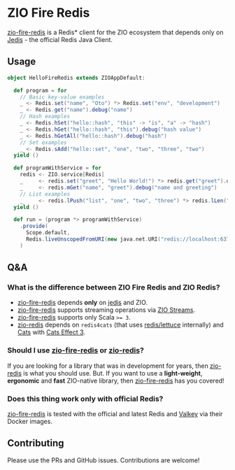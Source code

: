 # ZIO Fire Redis

[zio-fire-redis] is a Redis\* client for the ZIO ecosystem that depends only on [Jedis] - the official Redis Java Client.

## Usage

```scala 3
object HelloFireRedis extends ZIOAppDefault:

  def program = for
    // Basic key-value examples
    _ <- Redis.set("name", "Oto") *> Redis.set("env", "development")
    _ <- Redis.get("name").debug("name")
    // Hash examples
    _ <- Redis.hSet("hello::hash", "this" -> "is", "a" -> "hash")
    _ <- Redis.hGet("hello::hash", "this").debug("hash value")
    _ <- Redis.hGetAll("hello::hash").debug("hash")
    // Set examples
    _ <- Redis.sAdd("hello::set", "one", "two", "three", "two")
  yield ()

  def programWithService = for
    redis <- ZIO.service[Redis]
    _     <- redis.set("greet", "Hello World!") *> redis.get("greet").debug("greeting")
    _     <- redis.mGet("name", "greet").debug("name and greeting")
    // List examples
    _     <- redis.lPush("list", "one", "two", "three") *> redis.lLen("list").debug("length")
  yield ()

  def run = (program *> programWithService)
    .provide(
      Scope.default,
      Redis.liveUnscopedFromURI(new java.net.URI("redis://localhost:6379"))
    )
```

## Q&A

### What is the difference between ZIO Fire Redis and ZIO Redis?

- [zio-fire-redis] depends **only** on [jedis] and ZIO.
- [zio-fire-redis] supports streaming operations via [ZIO Streams][zio-streams].
- [zio-fire-redis] supports only Scala `>= 3`.
- [zio-redis] depends on `redis4cats` (that uses [redis/lettuce][lettuce] internally) and [Cats][cats]
  with [Cats Effect 3](https://typelevel.org/cats-effect/).

### Should I use [zio-fire-redis] or [zio-redis]?

If you are looking for a library that was in development for years, then [zio-redis] is what you should use. But.
If you want to use a **light-weight**, **ergonomic** and **fast** ZIO-native library, then [zio-fire-redis] has you
covered!

### Does this thing work only with official Redis?

[zio-fire-redis] is tested with the official and latest Redis and [Valkey][valkey] via their Docker images.


## Contributing

Please use the PRs and GitHub issues. Contributions are welcome!

[zio-fire-redis]: https://github.com/otobrglez/zio-fire-redis

[zio-redis]: https://github.com/zio/zio-redis

[jedis]: https://github.com/redis/jedis

[zio-streams]: https://zio.dev/reference/stream/

[lettuce]: https://github.com/redis/lettuce

[cats]: (https://typelevel.org/cats/)

[valkey]: https://hub.docker.com/r/valkey/valkey/
